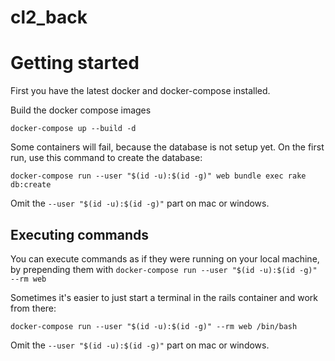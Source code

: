 # cl2_back

# Getting started

First you have the latest docker and docker-compose installed.

Build the docker compose images
```
docker-compose up --build -d
```
Some containers will fail, because the database is not setup yet.
On the first run, use this command to create the database:

```
docker-compose run --user "$(id -u):$(id -g)" web bundle exec rake db:create
```

Omit the `--user "$(id -u):$(id -g)"` part on mac or windows.


## Executing commands

You can execute commands as if they were running on your local machine, by prepending them with `docker-compose run --user "$(id -u):$(id -g)" --rm web `

Sometimes it's easier to just start a terminal in the rails container and work from there:
```
docker-compose run --user "$(id -u):$(id -g)" --rm web /bin/bash
```
Omit the `--user "$(id -u):$(id -g)"` part on mac or windows.
